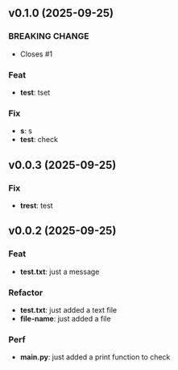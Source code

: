 ## v0.1.0 (2025-09-25)

### BREAKING CHANGE

- Closes #1

### Feat

- **test**: tset

### Fix

- **s**: s
- **test**: check

## v0.0.3 (2025-09-25)

### Fix

- **trest**: test

## v0.0.2 (2025-09-25)

### Feat

- **test.txt**: just a message

### Refactor

- **test.txt**: just added a text file
- **file-name**: just added a file

### Perf

- **main.py**: just added a print function to check
